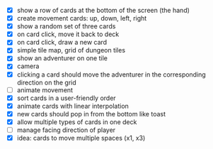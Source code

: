 - [x] show a row of cards at the bottom of the screen (the hand)
- [x] create movement cards: up, down, left, right
- [x] show a random set of three cards
- [x] on card click, move it back to deck
- [x] on card click, draw a new card
- [x] simple tile map, grid of dungeon tiles
- [x] show an adventurer on one tile
- [x] camera
- [x] clicking a card should move the adventurer in the corresponding direction on the grid
- [ ] animate movement
- [x] sort cards in a user-friendly order
- [x] animate cards with linear interpolation
- [x] new cards should pop in from the bottom like toast
- [x] allow multiple types of cards in one deck
- [ ] manage facing direction of player
- [x] idea: cards to move multiple spaces (x1, x3)
